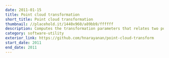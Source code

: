 ```yaml
---
date: 2011-01-15
title: Point cloud transformation
short_title: Point cloud transformation
thumbnail: //placehold.it/1440x960/a89bb9/ffffff
description: Computes the transformation parameters that relates two point clouds.
category: software-utility
exterior_link: https://github.com/hnarayanan/point-cloud-transform
start_date: 2011
end_date: 2011
---
```

